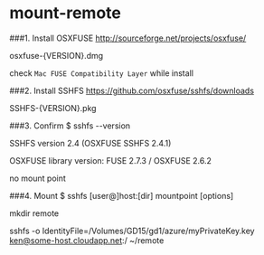 mount-remote
============


###1. Install OSXFUSE 
http://sourceforge.net/projects/osxfuse/

osxfuse-{VERSION}.dmg 

check `Mac FUSE Compatibility Layer` while install

###2. Install SSHFS
https://github.com/osxfuse/sshfs/downloads

SSHFS-{VERSION}.pkg 

###3. Confirm 
$ sshfs --version

SSHFS version 2.4 (OSXFUSE SSHFS 2.4.1)

OSXFUSE library version: FUSE 2.7.3 / OSXFUSE 2.6.2

no mount point

###4. Mount
$ sshfs [user@]host:[dir] mountpoint [options]

mkdir remote

sshfs -o IdentityFile=/Volumes/GD15/gd1/azure/myPrivateKey.key ken@some-host.cloudapp.net:/ ~/remote
